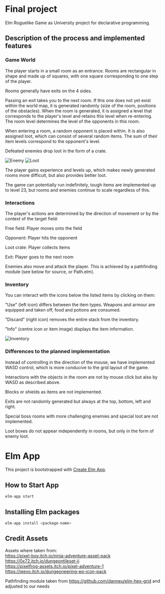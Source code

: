 # Final project

Elm Roguelike Game as University project for declarative programming.

## Description of the process and implemented features
### Game World
The player starts in a small room as an entrance.
Rooms are rectangular in shape and made up of squares, with one square corresponding to one step of the player.

Rooms generally have exits on the 4 sides.

Passing an exit takes you to the next room. 
If this one does not yet exist within the world map, it is generated randomly (size of the room, positions of the obstacles).
When the room is generated, it is assigned a level that corresponds to the player's level and retains this level when re-entering.
The room level determines the level of the opponents in this room.

When entering a room, a random opponent is placed within. 
It is also assigned loot, which can consist of several random items. The sum of their item levels correspond to the opponent's level.

Defeated enemies drop loot in the form of a crate.

![Enemy](https://user-images.githubusercontent.com/62644021/132124979-1fcf29ef-57a3-4ecf-8b30-ff64c80a64fd.png)
![Loot](https://user-images.githubusercontent.com/62644021/132124997-c0673111-8f36-4c41-bba5-2deab8b4ec47.png)

The player gains experience and levels up, which makes newly generated rooms more difficult, but also provides better loot.

The game can potentially run indefinitely, tough items are implemented up to level 23, but rooms and enemies continue to scale regardless of this.

### Interactions
The player's actions are determined by the direction of movement or by the context of the target field:

Free field: Player moves onto the field

Opponent: Player hits the opponent

Loot crate: Player collects items

Exit: Player goes to the next room

Enemies also move and attack the player. This is achieved by a pathfinding module (see below for source, or Path.elm).

### Inventory
You can interact with the icons below the listed items by clicking on them:

"Use" (left icon) differs between the item types. Weapons and armour are equipped and taken off, food and potions are consumed.

"Discard" (right icon) removes the entire stack from the inventory.

"Info" (centre icon or item image) displays the item information.

![Inventory](https://user-images.githubusercontent.com/62644021/132125112-7ae6d4b7-06a9-4720-bb61-597296b36c9b.png)

### Differences to the planned implementation
Instead of controlling in the direction of the mouse, we have implemented WASD control, which is more conducive to the grid layout of the game.

Interactions with the objects in the room are not by mouse click but also by WASD as described above.

Blocks or shields as items are not implemented.

Exits are not randomly generated but always at the top, bottom, left and right.

Special boss rooms with more challenging enemies and special loot are not implemented.

Loot boxes do not appear independently in rooms, but only in the form of enemy loot.

# Elm App

This project is bootstrapped with [Create Elm App](https://github.com/halfzebra/create-elm-app).

## How to Start App

```sh
elm-app start
```

## Installing Elm packages

```sh
elm-app install <package-name>
```

## Credit Assets

Assets where taken from:  
https://pixel-boy.itch.io/ninja-adventure-asset-pack  
https://0x72.itch.io/dungeontileset-ii  
https://pixelfrog-assets.itch.io/pixel-adventure-1  
https://jeevo.itch.io/dungeoneering-eq-icon-pack

Pathfinding module taken from https://github.com/danneu/elm-hex-grid and adjusted to our needs
